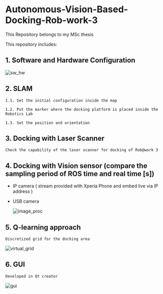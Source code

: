 # Autonomous-Vision-Based-Docking-Rob-work-3

This Repository belongs to my MSc thesis

This repository includes:

## 1. Software and Hardware Configuration

![sw_hw](https://cloud.githubusercontent.com/assets/11946010/19621300/25f3fa5e-988f-11e6-8cfc-5378ab6ce7e7.JPG)


## 2. SLAM 

	1.1. Set the initial configuration inside the map
		
	1.2. Put the marker where the docking platform is placed inside the Robotics Lab
		
	1.3. Set the position and orientation
		
## 3. Docking with Laser Scanner

	Check the capability of the laser scanner for docking of Rob@work 3
	
## 4. Docking with Vision sensor (compare the sampling period of ROS time and real time [s])

- IP camera ( stream provided with  Xperia Phone and embed live via IP address )
	
- USB camera

	![image_proc](https://cloud.githubusercontent.com/assets/11946010/20687965/ed2c6d26-b5be-11e6-96de-a36bc998ca42.JPG)
	
## 5. Q-learning approach
	Discretized grid for the docking area
	
![virtual_grid](https://cloud.githubusercontent.com/assets/11946010/19621381/cefaf458-9890-11e6-8204-dea11a74b263.JPG)

## 6. GUI 

	Developed in Qt creator
	
![gui](https://cloud.githubusercontent.com/assets/11946010/19621354/4367c1a0-9890-11e6-8450-332ba0fbb305.jpg)
		

